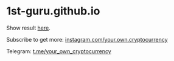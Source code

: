 # 1st-guru.github.io

Show result [here](https://1st-guru.github.io/).

Subscribe to get more: [instagram.com/your.own.cryptocurrency](https://www.instagram.com/your.own.cryptocurrency/)

Telegram: [t.me/your_own_cryptocurrency](https://t.me/your_own_cryptocurrency)
